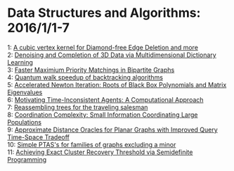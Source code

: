 # Data Structures and Algorithms: 2016/1/1-7  
1: [A cubic vertex kernel for Diamond-free Edge Deletion and more](https://doi.org/10.48550/arXiv.1507.08792)  
2: [Denoising and Completion of 3D Data via Multidimensional Dictionary  Learning](https://doi.org/10.48550/arXiv.1512.09227)  
3: [Faster Maximium Priority Matchings in Bipartite Graphs](https://doi.org/10.48550/arXiv.1512.09349)  
4: [Quantum walk speedup of backtracking algorithms](https://doi.org/10.48550/arXiv.1509.02374)  
5: [Accelerated Newton Iteration: Roots of Black Box Polynomials and Matrix  Eigenvalues](https://doi.org/10.48550/arXiv.1511.03186)  
6: [Motivating Time-Inconsistent Agents: A Computational Approach](https://doi.org/10.48550/arXiv.1601.00479)  
7: [Reassembling trees for the traveling salesman](https://doi.org/10.48550/arXiv.1502.03715)  
8: [Coordination Complexity: Small Information Coordinating Large  Populations](https://doi.org/10.48550/arXiv.1508.03735)  
9: [Approximate Distance Oracles for Planar Graphs with Improved Query  Time-Space Tradeoff](https://doi.org/10.48550/arXiv.1601.00839)  
10: [Simple PTAS's for families of graphs excluding a minor](https://doi.org/10.48550/arXiv.1410.5778)  
11: [Achieving Exact Cluster Recovery Threshold via Semidefinite Programming](https://doi.org/10.48550/arXiv.1412.6156)  